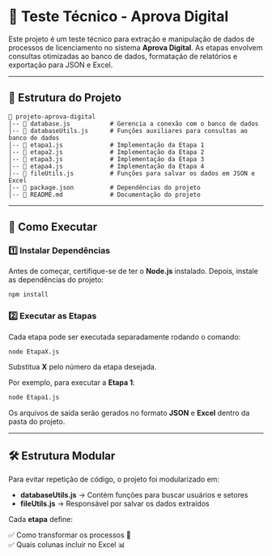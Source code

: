 # 📌 Teste Técnico - Aprova Digital

Este projeto é um teste técnico para extração e manipulação de dados de processos de licenciamento no sistema **Aprova Digital**. As etapas envolvem consultas otimizadas ao banco de dados, formatação de relatórios e exportação para JSON e Excel.

---

## 📂 Estrutura do Projeto

```
📁 projeto-aprova-digital
│-- 📄 database.js           # Gerencia a conexão com o banco de dados
│-- 📄 databaseUtils.js      # Funções auxiliares para consultas ao banco de dados
│-- 📄 etapa1.js             # Implementação da Etapa 1
│-- 📄 etapa2.js             # Implementação da Etapa 2
│-- 📄 etapa3.js             # Implementação da Etapa 3
│-- 📄 etapa4.js             # Implementação da Etapa 4
│-- 📄 fileUtils.js          # Funções para salvar os dados em JSON e Excel
│-- 📄 package.json          # Dependências do projeto
│-- 📄 README.md             # Documentação do projeto
```

---

## 🚀 Como Executar

### 1️⃣ **Instalar Dependências**

Antes de começar, certifique-se de ter o **Node.js** instalado. Depois, instale as dependências do projeto:

```sh
npm install
```

### 2️⃣ **Executar as Etapas**

Cada etapa pode ser executada separadamente rodando o comando:

```sh
node EtapaX.js
```

Substitua **X** pelo número da etapa desejada.

Por exemplo, para executar a **Etapa 1**:

```sh
node Etapa1.js
```

Os arquivos de saída serão gerados no formato **JSON** e **Excel** dentro da pasta do projeto.

---

## 🛠️ Estrutura Modular

Para evitar repetição de código, o projeto foi modularizado em:

- **databaseUtils.js** → Contém funções para buscar usuários e setores
- **fileUtils.js** → Responsável por salvar os dados extraídos

Cada **etapa** define:

✅ Como transformar os processos 🔄  
✅ Quais colunas incluir no Excel 📊  



